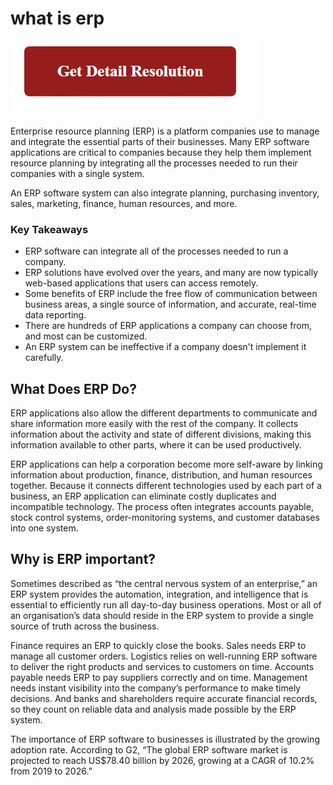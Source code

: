 # what is erp

[![what is erp](gett-detail.png)](https://github.com/techtar0get/what.is.erp)

Enterprise resource planning (ERP) is a platform companies use to manage and integrate the essential parts of their businesses. Many ERP software applications are critical to companies because they help them implement resource planning by integrating all the processes needed to run their companies with a single system.

An ERP software system can also integrate planning, purchasing inventory, sales, marketing, finance, human resources, and more.

### Key Takeaways

* ERP software can integrate all of the processes needed to run a company.
* ERP solutions have evolved over the years, and many are now typically web-based applications that users can access remotely.
* Some benefits of ERP include the free flow of communication between business areas, a single source of information, and accurate, real-time data reporting.
* There are hundreds of ERP applications a company can choose from, and most can be customized.
* An ERP system can be ineffective if a company doesn't implement it carefully.

## What Does ERP Do?

ERP applications also allow the different departments to communicate and share information more easily with the rest of the company. It collects information about the activity and state of different divisions, making this information available to other parts, where it can be used productively.

ERP applications can help a corporation become more self-aware by linking information about production, finance, distribution, and human resources together. Because it connects different technologies used by each part of a business, an ERP application can eliminate costly duplicates and incompatible technology. The process often integrates accounts payable, stock control systems, order-monitoring systems, and customer databases into one system.

## Why is ERP important?

Sometimes described as “the central nervous system of an enterprise,” an ERP system provides the automation, integration, and intelligence that is essential to efficiently run all day-to-day business operations. Most or all of an organisation’s data should reside in the ERP system to provide a single source of truth across the business.

Finance requires an ERP to quickly close the books. Sales needs ERP to manage all customer orders. Logistics relies on well-running ERP software to deliver the right products and services to customers on time. Accounts payable needs ERP to pay suppliers correctly and on time. Management needs instant visibility into the company’s performance to make timely decisions. And banks and shareholders require accurate financial records, so they count on reliable data and analysis made possible by the ERP system.

The importance of ERP software to businesses is illustrated by the growing adoption rate. According to G2, “The global ERP software market is projected to reach US$78.40 billion by 2026, growing at a CAGR of 10.2% from 2019 to 2026.”
